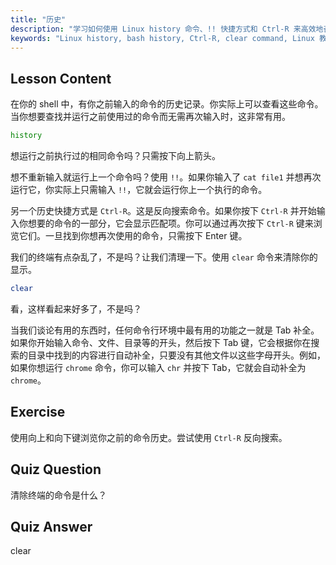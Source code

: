 ```yaml
---
title: "历史"
description: "学习如何使用 Linux history 命令、!! 快捷方式和 Ctrl-R 来高效地召回命令。通过这些基本技巧提高你的终端生产力！"
keywords: "Linux history, bash history, Ctrl-R, clear command, Linux 教程，命令行，初学者指南"
---
```


## Lesson Content

在你的 shell 中，有你之前输入的命令的历史记录。你实际上可以查看这些命令。当你想要查找并运行之前使用过的命令而无需再次输入时，这非常有用。

```bash
history
```

想运行之前执行过的相同命令吗？只需按下向上箭头。

想不重新输入就运行上一个命令吗？使用 `!!`。如果你输入了 `cat file1` 并想再次运行它，你实际上只需输入 `!!`，它就会运行你上一个执行的命令。

另一个历史快捷方式是 `Ctrl-R`。这是反向搜索命令。如果你按下 `Ctrl-R` 并开始输入你想要的命令的一部分，它会显示匹配项。你可以通过再次按下 `Ctrl-R` 键来浏览它们。一旦找到你想再次使用的命令，只需按下 Enter 键。

我们的终端有点杂乱了，不是吗？让我们清理一下。使用 `clear` 命令来清除你的显示。

```bash
clear
```

看，这样看起来好多了，不是吗？

当我们谈论有用的东西时，任何命令行环境中最有用的功能之一就是 Tab 补全。如果你开始输入命令、文件、目录等的开头，然后按下 Tab 键，它会根据你在搜索的目录中找到的内容进行自动补全，只要没有其他文件以这些字母开头。例如，如果你想运行 `chrome` 命令，你可以输入 `chr` 并按下 Tab，它就会自动补全为 `chrome`。

## Exercise

使用向上和向下键浏览你之前的命令历史。尝试使用 `Ctrl-R` 反向搜索。

## Quiz Question

清除终端的命令是什么？

## Quiz Answer

clear
